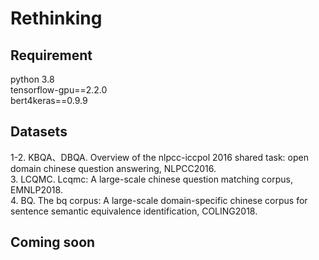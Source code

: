 # Rethinking
## Requirement
python 3.8  
tensorflow-gpu==2.2.0  
bert4keras==0.9.9
## Datasets
1-2. KBQA、DBQA. Overview of the nlpcc-iccpol 2016 shared task: open domain chinese question answering, NLPCC2016.   
3. LCQMC.  Lcqmc: A large-scale chinese question matching corpus, EMNLP2018.   
4. BQ. The bq corpus: A large-scale domain-specific chinese corpus for sentence semantic equivalence identification, COLING2018.   
## Coming soon

